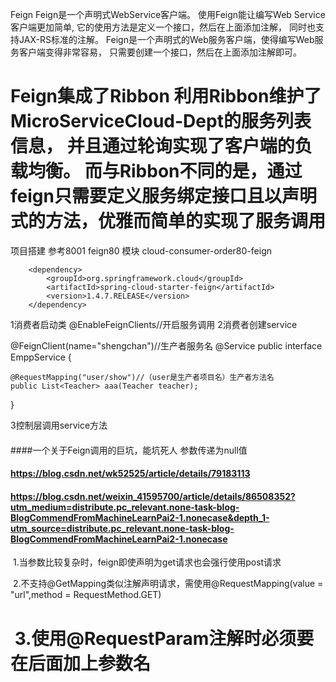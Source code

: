 Feign
Feign是一个声明式WebService客户端。
使用Feign能让编写Web Service客户端更加简单, 
它的使用方法是定义一个接口，然后在上面添加注解，
同时也支持JAX-RS标准的注解。
Feign是一个声明式的Web服务客户端，使得编写Web服务客户端变得非常容易，
只需要创建一个接口，然后在上面添加注解即可。

Feign集成了Ribbon
利用Ribbon维护了MicroServiceCloud-Dept的服务列表信息，
并且通过轮询实现了客户端的负载均衡。
而与Ribbon不同的是，通过feign只需要定义服务绑定接口且以声明式的方法，优雅而简单的实现了服务调用
=============================================================
项目搭建 参考8001 feign80 模块
cloud-consumer-order80-feign
 <!--feign接口-->
        <dependency>
            <groupId>org.springframework.cloud</groupId>
            <artifactId>spring-cloud-starter-feign</artifactId>
            <version>1.4.7.RELEASE</version>
        </dependency>
1消费者启动类
@EnableFeignClients//开启服务调用
2消费者创建service

@FeignClient(name="shengchan")//生产者服务名
@Service
public interface EmppService {

    @RequestMapping("user/show")//（user是生产者项目名）生产者方法名
    public List<Teacher> aaa(Teacher teacher);

}



3控制层调用service方法
####
####一个关于Feign调用的巨坑，能坑死人  参数传递为null值
#### https://blog.csdn.net/wk52525/article/details/79183113 
#### https://blog.csdn.net/weixin_41595700/article/details/86508352?utm_medium=distribute.pc_relevant.none-task-blog-BlogCommendFromMachineLearnPai2-1.nonecase&depth_1-utm_source=distribute.pc_relevant.none-task-blog-BlogCommendFromMachineLearnPai2-1.nonecase

 1.当参数比较复杂时，feign即使声明为get请求也会强行使用post请求

 2.不支持@GetMapping类似注解声明请求，需使用@RequestMapping(value = "url",method = RequestMethod.GET)

 3.使用@RequestParam注解时必须要在后面加上参数名
============================================================================================



